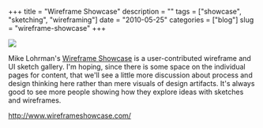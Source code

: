 +++
title = "Wireframe Showcase"
description = ""
tags = ["showcase", "sketching", "wireframing"]
date = "2010-05-25"
categories = ["blog"]
slug = "wireframe-showcase"
+++



  <div class="notebook-screenshot"><a href="http://www.wireframeshowcase.com/"><img src="/media/bluga/wt4bfbd1c293c5c_large.jpg"/></a></div><p>Mike Lohrman's <a href="http://www.wireframeshowcase.com/">Wireframe Showcase</a> is a user-contributed wireframe and UI sketch gallery. I'm hoping, since there is some space on the individual pages for content, that we'll see a little more discussion about process and design thinking here rather than mere visuals of design artifacts. It's always good to see more people showing how they explore ideas with sketches and wireframes.</p>

    
  <a href="http://www.wireframeshowcase.com/">http://www.wireframeshowcase.com/</a>
